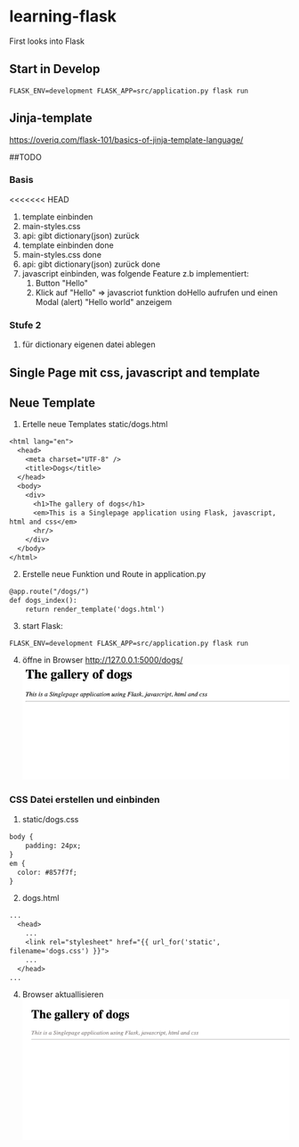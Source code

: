 # learning-flask
First looks into Flask

## Start in Develop
```commandline
FLASK_ENV=development FLASK_APP=src/application.py flask run

```
## Jinja-template
https://overiq.com/flask-101/basics-of-jinja-template-language/

##TODO
### Basis
<<<<<<< HEAD
1. template einbinden
2. main-styles.css
3. api: gibt dictionary(json) zurück  
1. template einbinden done
2. main-styles.css    done
3. api: gibt dictionary(json) zurück  done
4. javascript einbinden, was folgende Feature z.b implementiert:
    1. Button "Hello"
    2. Klick auf "Hello" => javascriot funktion doHello aufrufen und einen Modal (alert) "Hello world" anzeigem

### Stufe 2
1. für dictionary eigenen datei ablegen 

## Single Page mit css, javascript and template
## Neue Template
1. Ertelle neue Templates static/dogs.html
```
<html lang="en">
  <head>
    <meta charset="UTF-8" />
    <title>Dogs</title>
  </head>
  <body>
    <div>
      <h1>The gallery of dogs</h1>
      <em>This is a Singlepage application using Flask, javascript, html and css</em>
      <hr/>
    </div>
  </body>
</html>

```
2. Erstelle neue Funktion und Route in application.py
```
@app.route("/dogs/")
def dogs_index():
    return render_template('dogs.html')
```

3. start Flask:
```
FLASK_ENV=development FLASK_APP=src/application.py flask run
```
4. öffne in Browser http://127.0.0.1:5000/dogs/
![first-step](./resources/dogs-gallery-start.png)

### CSS Datei erstellen und einbinden
1. static/dogs.css
```
body {
    padding: 24px;
}
em {
  color: #857f7f;
}
```
2. dogs.html
```
...
  <head>
    ...
    <link rel="stylesheet" href="{{ url_for('static', filename='dogs.css') }}">
    ...
  </head>
...  
```
4. Browser aktuallisieren
![css-added](./resources/app-with-css.png)
